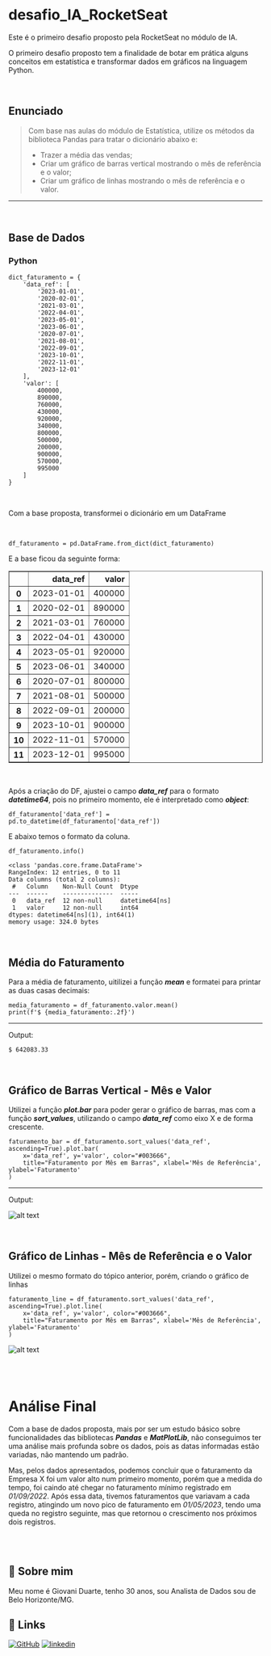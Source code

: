 # desafio_IA_RocketSeat

Este é o primeiro desafio proposto pela RocketSeat no módulo de IA.

O primeiro desafio proposto tem a finalidade de botar em prática alguns conceitos em estatística e transformar dados em gráficos na linguagem Python.

<br>

## Enunciado

> Com base nas aulas do módulo de Estatística, utilize os métodos da biblioteca Pandas para tratar o dicionário abaixo e:
>- Trazer a média das vendas;
>- Criar um gráfico de barras vertical mostrando o mês de referência e o valor;
>- Criar um gráfico de linhas mostrando o mês de referência e o valor.

____

<br>

## Base de Dados
### Python
````
dict_faturamento = {
    'data_ref': [
        '2023-01-01', 
        '2020-02-01', 
        '2021-03-01', 
        '2022-04-01', 
        '2023-05-01',
        '2023-06-01', 
        '2020-07-01', 
        '2021-08-01', 
        '2022-09-01', 
        '2023-10-01',
        '2022-11-01', 
        '2023-12-01'
    ],
    'valor': [
        400000, 
        890000, 
        760000, 
        430000, 
        920000,
        340000, 
        800000, 
        500000, 
        200000, 
        900000,
        570000, 
        995000
    ]
}
````

<br>

Com a base proposta, transformei o dicionário em um DataFrame

<br>

````df_faturamento = pd.DataFrame.from_dict(dict_faturamento)````

E a base ficou da seguinte forma:

<div>
<style scoped>
    .dataframe tbody tr th:only-of-type {
        vertical-align: middle;
    }

    .dataframe tbody tr th {
        vertical-align: top;
    }

    .dataframe thead th {
        text-align: right;
    }
</style>
<table border="1" class="dataframe">
  <thead>
    <tr style="text-align: right;">
      <th></th>
      <th>data_ref</th>
      <th>valor</th>
    </tr>
  </thead>
  <tbody>
    <tr>
      <th>0</th>
      <td>2023-01-01</td>
      <td>400000</td>
    </tr>
    <tr>
      <th>1</th>
      <td>2020-02-01</td>
      <td>890000</td>
    </tr>
    <tr>
      <th>2</th>
      <td>2021-03-01</td>
      <td>760000</td>
    </tr>
    <tr>
      <th>3</th>
      <td>2022-04-01</td>
      <td>430000</td>
    </tr>
    <tr>
      <th>4</th>
      <td>2023-05-01</td>
      <td>920000</td>
    </tr>
    <tr>
      <th>5</th>
      <td>2023-06-01</td>
      <td>340000</td>
    </tr>
    <tr>
      <th>6</th>
      <td>2020-07-01</td>
      <td>800000</td>
    </tr>
    <tr>
      <th>7</th>
      <td>2021-08-01</td>
      <td>500000</td>
    </tr>
    <tr>
      <th>8</th>
      <td>2022-09-01</td>
      <td>200000</td>
    </tr>
    <tr>
      <th>9</th>
      <td>2023-10-01</td>
      <td>900000</td>
    </tr>
    <tr>
      <th>10</th>
      <td>2022-11-01</td>
      <td>570000</td>
    </tr>
    <tr>
      <th>11</th>
      <td>2023-12-01</td>
      <td>995000</td>
    </tr>
  </tbody>
</table>
</div>

<br>

Após a criação do DF, ajustei o campo ***data_ref*** para o formato ***datetime64***, pois no primeiro momento, ele é interpretado como ***object***:

````df_faturamento['data_ref'] = pd.to_datetime(df_faturamento['data_ref'])````

E abaixo temos o formato da coluna.

````df_faturamento.info()````

````
<class 'pandas.core.frame.DataFrame'>
RangeIndex: 12 entries, 0 to 11
Data columns (total 2 columns):
 #   Column    Non-Null Count  Dtype         
---  ------    --------------  -----         
 0   data_ref  12 non-null     datetime64[ns]
 1   valor     12 non-null     int64         
dtypes: datetime64[ns](1), int64(1)
memory usage: 324.0 bytes
````

<br>

## Média do Faturamento

Para a média de faturamento, uitilizei a função ***mean*** e formatei para printar as duas casas decimais:

````
media_faturamento = df_faturamento.valor.mean()
print(f'$ {media_faturamento:.2f}')
````

____
Output:

````$ 642083.33````

<br>

## Gráfico de Barras Vertical - Mês e Valor

Utilizei a função ***plot.bar*** para poder gerar o gráfico de barras, mas com a função ***sort_values***, utilizando o campo ***data_ref*** como eixo X e de forma crescente.

````
faturamento_bar = df_faturamento.sort_values('data_ref', ascending=True).plot.bar(
    x='data_ref', y='valor', color="#003666", 
    title="Faturamento por Mês em Barras", xlabel='Mês de Referência', ylabel='Faturamento'
)
````
____

Output:

![alt text](images/bar_graph.png)

<br>

## Gráfico de Linhas - Mês de Referência e o Valor

Utilizei o mesmo formato do tópico anterior, porém, criando o gráfico de linhas

````
faturamento_line = df_faturamento.sort_values('data_ref', ascending=True).plot.line(
    x='data_ref', y='valor', color="#003666", 
    title="Faturamento por Mês em Barras", xlabel='Mês de Referência', ylabel='Faturamento'
)
````

![alt text](images/line_graph.png)

<br><br>


# Análise Final

Com a base de dados proposta, mais por ser um estudo básico sobre funcionalidades das bibliotecas ***Pandas*** e ***MatPlotLib***, não conseguimos ter uma análise mais profunda sobre os dados, pois as datas informadas estão variadas, não mantendo um padrão. 

Mas, pelos dados apresentados, podemos concluir que o faturamento da Empresa X foi um valor alto num primeiro momento, porém que a medida do tempo, foi caindo até chegar no faturamento mínimo registrado em *01/09/2022*. Após essa data, tivemos faturamentos que variavam a cada registro, atingindo um novo pico de faturamento em *01/05/2023*, tendo uma queda no registro seguinte, mas que retornou o crescimento nos próximos dois registros.

<br><br>

## 🚀 Sobre mim
Meu nome é Giovani Duarte, tenho 30 anos, sou Analista de Dados sou de Belo Horizonte/MG. 

## 🔗 Links
[![GitHub](https://img.shields.io/badge/GitHub-100000?style=for-the-badge&logo=github&logoColor=white)](https://github.com/djovas)
[![linkedin](https://img.shields.io/badge/linkedin-0A66C2?style=for-the-badge&logo=linkedin&logoColor=white)](https://www.linkedin.com/in/giovani-duarte-de-souza/)